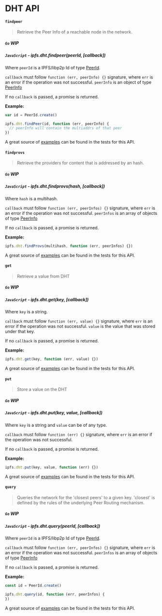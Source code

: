 DHT API
=======

#### `findpeer`

> Retrieve the Peer Info of a reachable node in the network.

##### `Go` **WIP**

##### `JavaScript` - ipfs.dht.findpeer(peerId, [callback])

Where `peerId` is a IPFS/libp2p Id of type [PeerId](https://github.com/libp2p/js-peer-id).

`callback` must follow `function (err, peerInfo) {}` signature, where `err` is an error if the operation was not successful. `peerInfo` is an object of type [PeerInfo](https://github.com/libp2p/js-peer-info)

If no `callback` is passed, a promise is returned.

**Example:**

```JavaScript
var id = PeerId.create()

ipfs.dht.findPeer(id, function (err, peerInfo) {
  // peerInfo will contain the multiaddrs of that peer
})
```

A great source of [examples][] can be found in the tests for this API.

#### `findprovs`

> Retrieve the providers for content that is addressed by an hash.

##### `Go` **WIP**

##### `JavaScript` - ipfs.dht.findprovs(hash, [callback])

Where `hash` is a multihash.

`callback` must follow `function (err, peerInfos) {}` signature, where `err` is an error if the operation was not successful. `peerInfos` is an array of objects of type [PeerInfo](https://github.com/libp2p/js-peer-info)

If no `callback` is passed, a promise is returned.

**Example:**

```JavaScript
ipfs.dht.findProvs(multihash, function (err, peerInfos) {})
```

A great source of [examples][] can be found in the tests for this API.

#### `get`

> Retrieve a value from DHT

##### `Go` **WIP**

##### `JavaScript` - ipfs.dht.get(key, [callback])

Where `key` is a string.

`callback` must follow `function (err, value) {}` signature, where `err` is an error if the operation was not successful. `value` is the value that was stored under that key.

If no `callback` is passed, a promise is returned.

**Example:**

```JavaScript
ipfs.dht.get(key, function (err, value) {})
```

A great source of [examples][] can be found in the tests for this API.

#### `put`

> Store a value on the DHT

##### `Go` **WIP**

##### `JavaScript` - ipfs.dht.put(key, value, [callback])

Where `key` is a string and `value` can be of any type.

`callback` must follow `function (err) {}` signature, where `err` is an error if the operation was not successful. 

If no `callback` is passed, a promise is returned.

**Example:**

```JavaScript
ipfs.dht.put(key, value, function (err) {})
```

A great source of [examples][] can be found in the tests for this API.

#### `query`

> Queries the network for the 'closest peers' to a given key. 'closest' is defined by the rules of the underlying Peer Routing mechanism.

##### `Go` **WIP**

##### `JavaScript` - ipfs.dht.query(peerId, [callback])

Where `peerId` is a IPFS/libp2p Id of type [PeerId](https://github.com/libp2p/js-peer-id).

`callback` must follow `function (err, peerInfos) {}` signature, where `err` is an error if the operation was not successful. `peerInfos` is an array of objects of type [PeerInfo](https://github.com/libp2p/js-peer-info)

If no `callback` is passed, a promise is returned.

**Example:**

```JavaScript
const id = PeerId.create()

ipfs.dht.query(id, function (err, peerInfos) {
})
```

A great source of [examples][] can be found in the tests for this API.

[examples]: https://github.com/ipfs/interface-ipfs-core/blob/master/js/src/dht.js
